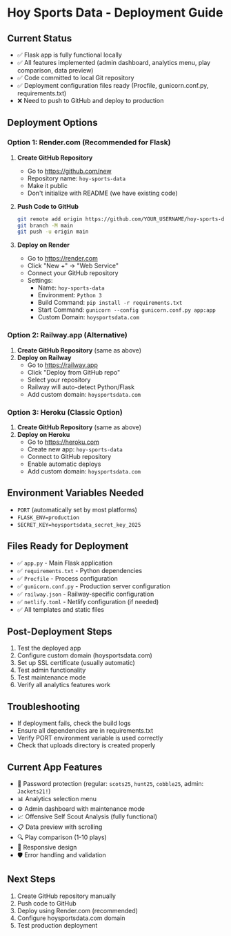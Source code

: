 # Hoy Sports Data - Deployment Guide

## Current Status
- ✅ Flask app is fully functional locally
- ✅ All features implemented (admin dashboard, analytics menu, play comparison, data preview)
- ✅ Code committed to local Git repository
- ✅ Deployment configuration files ready (Procfile, gunicorn.conf.py, requirements.txt)
- ❌ Need to push to GitHub and deploy to production

## Deployment Options

### Option 1: Render.com (Recommended for Flask)
1. **Create GitHub Repository**
   - Go to https://github.com/new
   - Repository name: `hoy-sports-data`
   - Make it public
   - Don't initialize with README (we have existing code)

2. **Push Code to GitHub**
   ```bash
   git remote add origin https://github.com/YOUR_USERNAME/hoy-sports-data.git
   git branch -M main
   git push -u origin main
   ```

3. **Deploy on Render**
   - Go to https://render.com
   - Click "New +" → "Web Service"
   - Connect your GitHub repository
   - Settings:
     - Name: `hoy-sports-data`
     - Environment: `Python 3`
     - Build Command: `pip install -r requirements.txt`
     - Start Command: `gunicorn --config gunicorn.conf.py app:app`
     - Custom Domain: `hoysportsdata.com`

### Option 2: Railway.app (Alternative)
1. **Create GitHub Repository** (same as above)
2. **Deploy on Railway**
   - Go to https://railway.app
   - Click "Deploy from GitHub repo"
   - Select your repository
   - Railway will auto-detect Python/Flask
   - Add custom domain: `hoysportsdata.com`

### Option 3: Heroku (Classic Option)
1. **Create GitHub Repository** (same as above)
2. **Deploy on Heroku**
   - Go to https://heroku.com
   - Create new app: `hoy-sports-data`
   - Connect to GitHub repository
   - Enable automatic deploys
   - Add custom domain: `hoysportsdata.com`

## Environment Variables Needed
- `PORT` (automatically set by most platforms)
- `FLASK_ENV=production`
- `SECRET_KEY=hoysportsdata_secret_key_2025`

## Files Ready for Deployment
- ✅ `app.py` - Main Flask application
- ✅ `requirements.txt` - Python dependencies
- ✅ `Procfile` - Process configuration
- ✅ `gunicorn.conf.py` - Production server configuration
- ✅ `railway.json` - Railway-specific configuration
- ✅ `netlify.toml` - Netlify configuration (if needed)
- ✅ All templates and static files

## Post-Deployment Steps
1. Test the deployed app
2. Configure custom domain (hoysportsdata.com)
3. Set up SSL certificate (usually automatic)
4. Test admin functionality
5. Test maintenance mode
6. Verify all analytics features work

## Troubleshooting
- If deployment fails, check the build logs
- Ensure all dependencies are in requirements.txt
- Verify PORT environment variable is used correctly
- Check that uploads directory is created properly

## Current App Features
- 🔐 Password protection (regular: `scots25`, `hunt25`, `cobble25`, admin: `Jackets21!`)
- 📊 Analytics selection menu
- ⚙️ Admin dashboard with maintenance mode
- 📈 Offensive Self Scout Analysis (fully functional)
- 📋 Data preview with scrolling
- 🔍 Play comparison (1-10 plays)
- 📱 Responsive design
- 🛡️ Error handling and validation

## Next Steps
1. Create GitHub repository manually
2. Push code to GitHub
3. Deploy using Render.com (recommended)
4. Configure hoysportsdata.com domain
5. Test production deployment
